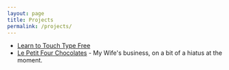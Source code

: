 ```yaml
---
layout: page
title: Projects
permalink: /projects/
---
```

* [Learn to Touch Type Free][retro-touch-type]
* [Le Petit Four Chocolates][lpfchocolates] - My Wife's business, on a bit of a hiatus at the moment.

[retro-touch-type]: http://krutisfood.github.io/retro-touch-type/
[lpfchocolates]: http://lpfchocolates.com.au/
